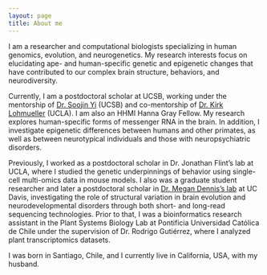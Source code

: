 ```yaml
---
layout: page
title: About me
---
```


I am a researcher and computational biologists specializing in human genomics, evolution, and neurogenetics. My research interests focus on elucidating ape- and human-specific genetic and epigenetic changes that have contributed to our complex brain structure, behaviors, and neurodiversity.

Currently, I am a postdoctoral scholar at UCSB, working under the mentorship of [Dr. Soojin Yi](https://yilab.eemb.ucsb.edu/) (UCSB) and co-mentorship of [Dr. Kirk Lohmueller](https://lohmueller.eeb.ucla.edu/) (UCLA). I am also an HHMI Hanna Gray Fellow. My research explores human-specific forms of messenger RNA in the brain. In addition, I investigate epigenetic differences between humans and other primates, as well as between neurotypical individuals and those with neuropsychiatric disorders.

Previously, I worked as a postdoctoral scholar in Dr. Jonathan Flint’s lab at UCLA, where I studied the genetic underpinnings of behavior using single-cell multi-omics data in mouse models. I also was a graduate student researcher and later a postdoctoral scholar in [Dr. Megan Dennis’s lab](https://www.dennislab.org/) at UC Davis, investigating the role of structural variation in brain evolution and neurodevelopmental disorders through both short- and long-read sequencing technologies. Prior to that, I was a bioinformatics research assistant in the Plant Systems Biology Lab at Pontificia Universidad Católica de Chile under the supervision of Dr. Rodrigo Gutiérrez, where I analyzed plant transcriptomics datasets.

I was born in Santiago, Chile, and I currently live in California, USA, with my husband.
